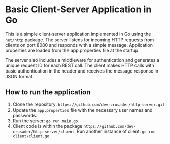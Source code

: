 # Basic Client-Server Application in Go

This is a simple client-server application implemented in Go using the `net/http` package. The server listens for incoming HTTP requests from clients on port 8080 and responds with a simple message. Application properties are loaded from the app.properties file at the startup. 

The server also includes a middleware for authentication and generates a unique request ID for each REST call.
The client makes HTTP calls with basic authentication in the header and receives the message response in JSON format.

## How to run the application
1. Clone the repository:
   ```https://github.com/dev-crusader/http-server.git```
2. Update the `app.properties` file with the necessary user names and passwords.
3. Run the server:
   `go run main.go`
4. Client code is within the package `https://github.com/dev-crusader/http-server/client`.
   Run another instance of client:
   `go run client\client.go`
